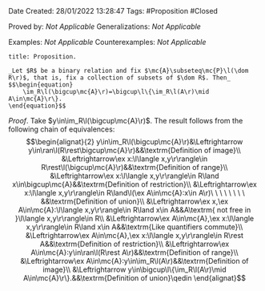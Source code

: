 <br />
<br />

Date Created: 28/01/2022 13:28:47
Tags: #Proposition #Closed 

Proved by: _Not Applicable_
Generalizations: _Not Applicable_

Examples: _Not Applicable_
Counterexamples: _Not Applicable_

``` ad-Proposition
title: Proposition.

_Let $R$ be a binary relation and fix $\mc{A}\subseteq\mc{P}\l(\dom R\r)$, that is, fix a collection of subsets of $\dom R$. Then_
$$\begin{equation}
    \im_R\l(\bigcup\mc{A}\r)=\bigcup\l\{\im_R\l(A\r)\mid A\in\mc{A}\r\}.
\end{equation}$$

```

_Proof_. Take $y\in\im_R\l(\bigcup\mc{A}\r)$. The result follows from the following chain of equivalences:
$$\begin{alignat}{2}
    y\in\im_R\l(\bigcup\mc{A}\r)&\Leftrightarrow y\in\ran\l(R\rest\bigcup\mc{A}\r)&&\textrm{Definition of image}\\
    &\Leftrightarrow\ex x:\l\langle x,y\r\rangle\in R\rest\l(\bigcup\mc{A}\r)&&\textrm{Definition of range}\\
    &\Leftrightarrow\ex x:\l\langle x,y\r\rangle\in R\land x\in\bigcup\mc{A}&&\textrm{Definition of restriction}\\
    &\Leftrightarrow\ex x:\l\langle x,y\r\rangle\in R\land\l(\ex A\in\mc{A}:x\in A\r)\ \ \ \ \ \ \ \ &&\textrm{Definition of union}\\
    &\Leftrightarrow\ex x,\ex A\in\mc{A}:\l\langle x,y\r\rangle\in R\land x\in A&&A\textrm{ not free in }\l\langle x,y\r\rangle\in R\\
    &\Leftrightarrow\ex A\in\mc{A},\ex x:\l\langle x,y\r\rangle\in R\land x\in A&&\textrm{Like quantifiers commute}\\
    &\Leftrightarrow\ex A\in\mc{A},\ex x:\l\langle x,y\r\rangle\in R\rest A&&\textrm{Definition of restriction}\\
    &\Leftrightarrow\ex A\in\mc{A}:y\in\ran\l(R\rest A\r)&&\textrm{Definition of range}\\
    &\Leftrightarrow\ex A\in\mc{A}:y\in\im_R\l(A\r)&&\textrm{Definition of image}\\
    &\Leftrightarrow y\in\bigcup\l\{\im_R\l(A\r)\mid A\in\mc{A}\r\}.&&\textrm{Definition of union}\qedin
\end{alignat}$$
